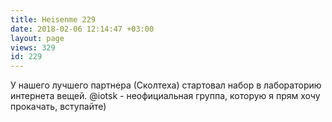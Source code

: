 ```yaml
---
title: Heisenme 229
date: 2018-02-06 12:14:47 +03:00
layout: page
views: 329
id: 229
---
```


У нашего лучшего партнера (Сколтеха) стартовал набор в лабораторию интернета вещей. @iotsk - неофициальная группа, которую я прям хочу прокачать, вступайте)


